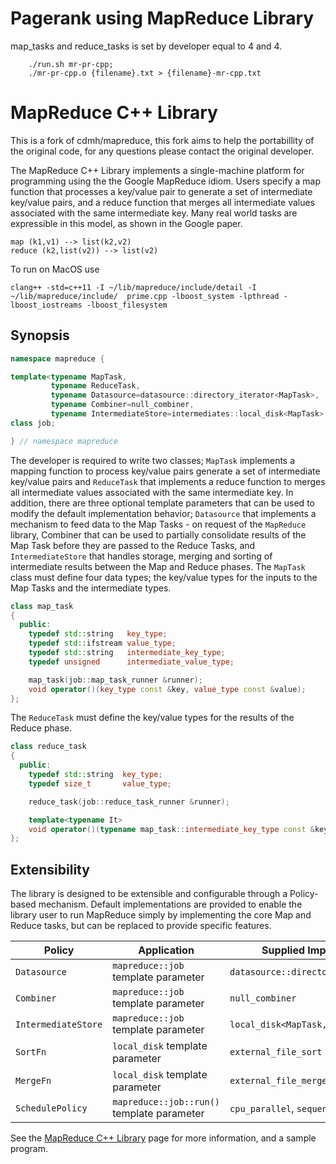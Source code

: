 Pagerank using MapReduce Library
=

map_tasks and reduce_tasks is set by developer equal to 4 and 4.

```
	./run.sh mr-pr-cpp; 
	./mr-pr-cpp.o {filename}.txt > {filename}-mr-cpp.txt
```

MapReduce C++ Library
=

This is a fork of cdmh/mapreduce, this fork aims to help the portabillity of the original code, for any questions please contact the original developer.

The MapReduce C++ Library implements a single-machine platform for programming using the the Google MapReduce idiom. Users specify a map function that processes a key/value pair to generate a set of intermediate key/value pairs, and a reduce function that merges all intermediate values associated with the same intermediate key. Many real world tasks are expressible in this model, as shown in the Google paper.

    map (k1,v1) --> list(k2,v2)
    reduce (k2,list(v2)) --> list(v2)

To run on MacOS use

```
clang++ -std=c++11 -I ~/lib/mapreduce/include/detail -I ~/lib/mapreduce/include/  prime.cpp -lboost_system -lpthread -lboost_iostreams -lboost_filesystem
```

Synopsis
-

```cpp
namespace mapreduce {

template<typename MapTask,
		 typename ReduceTask,
		 typename Datasource=datasource::directory_iterator<MapTask>,
		 typename Combiner=null_combiner,
		 typename IntermediateStore=intermediates::local_disk<MapTask> >
class job;

} // namespace mapreduce
```
    
The developer is required to write two classes; `MapTask` implements a mapping function to process key/value pairs generate a set of intermediate key/value pairs and `ReduceTask` that implements a reduce function to merges all intermediate values associated with the same intermediate key.
In addition, there are three optional template parameters that can be used to modify the default implementation behavior; `Datasource` that implements a mechanism to feed data to the Map Tasks - on request of the `MapReduce` library, Combiner that can be used to partially consolidate results of the Map Task before they are passed to the Reduce Tasks, and `IntermediateStore` that handles storage, merging and sorting of intermediate results between the Map and Reduce phases.
The `MapTask` class must define four data types; the key/value types for the inputs to the Map Tasks and the intermediate types.

```cpp
class map_task
{
  public:
	typedef std::string   key_type;
	typedef std::ifstream value_type;
	typedef std::string   intermediate_key_type;
	typedef unsigned      intermediate_value_type;

	map_task(job::map_task_runner &runner);
	void operator()(key_type const &key, value_type const &value);
};
```
      
The `ReduceTask` must define the key/value types for the results of the Reduce phase.

```cpp
class reduce_task
{
  public:
	typedef std::string  key_type;
	typedef size_t       value_type;

	reduce_task(job::reduce_task_runner &runner);

	template<typename It>
	void operator()(typename map_task::intermediate_key_type const &key, It it, It ite)
};
```

Extensibility
-
The library is designed to be extensible and configurable through a Policy-based mechanism. Default implementations are provided to enable the library user to run MapReduce simply by implementing the core Map and Reduce tasks, but can be replaced to provide specific features.

| Policy | Application | Supplied Implementation(s) |
| ------ | ---- | --- |
| `Datasource` | `mapreduce::job` template parameter | `datasource::directory_iterator<MapTask>` |
| `Combiner` | `mapreduce::job` template parameter | `null_combiner` |
| `IntermediateStore` | `mapreduce::job` template parameter | `local_disk<MapTask, SortFn, MergeFn>` |
| `SortFn` | `local_disk` template parameter | `external_file_sort` |
| `MergeFn` | `local_disk` template parameter | `external_file_merge` |
| `SchedulePolicy` | `mapreduce::job::run()` template parameter | `cpu_parallel`, `sequential` |

See the [MapReduce C++ Library](http://cdmh.co.uk/papers/software_scalability_mapreduce/library.php) page for more information, and a sample program.
